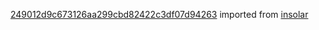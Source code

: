 [249012d9c673126aa299cbd82422c3df07d94263](https://github.com/insolar/insolar/commit/249012d9c673126aa299cbd82422c3df07d94263) imported from [insolar](https://github.com/insolar/insolar)

